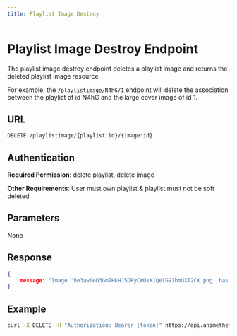 ```yaml
---
title: Playlist Image Destroy
---
```


# Playlist Image Destroy Endpoint

The playlist image destroy endpoint deletes a playlist image and returns the deleted playlist image resource.

For example, the `/playlistimage/N4hG/1` endpoint will delete the association between the playlist of id N4hG and the large cover image of id 1.

## URL

```sh
DELETE /playlistimage/{playlist:id}/{image:id}
```

## Authentication

**Required Permission**: delete playlist, delete image

**Other Requirements**: User must own playlist & playlist must not be soft deleted

## Parameters

None

## Response

```json
{
    message: "Image 'he3aw0eD3Gm7HKHJ5DRyCWOsK1QeIG91bmUXT2CX.png' has been detached from Playlist '/r/anime's Best OPs and EDs of 2022'.",
}
```

## Example

```bash
curl -X DELETE -H "Authorization: Bearer {token}" https://api.animethemes.moe/playlistimage/N4hG/1
```
